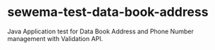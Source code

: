 # sewema-test-data-book-address
Java Application test for Data Book Address and Phone Number management with Validation API.
